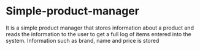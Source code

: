 # Simple-product-manager
It is a simple product manager that stores information about a product and reads the information to the user to get a full log of items entered into the system. Information such as brand, name and price is stored

